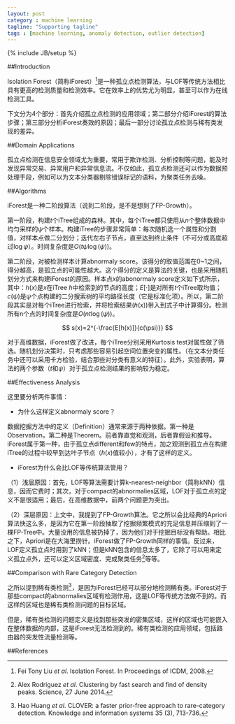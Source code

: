 ```yaml
---
layout: post
category : machine learning
tagline: "Supporting tagline"
tags : [machine learning, anomaly detection, outlier detection]
---
```

{% include JB/setup %}

##Introduction

Isolation Forest（简称iForest）[^1]是一种孤立点检测算法，与LOF等传统方法相比具有更高的检测质量和检测效率。它在效率上的优势尤为明显，甚至可以作为在线检测工具。

下文分为4个部分：首先介绍孤立点检测的应用领域；第二部分介绍iForest的算法步骤；第三部分分析iForest奏效的原因；最后一部分讨论孤立点检测与稀有类发现的差异。

##Domain Applications

孤立点检测在信息安全领域尤为重要，常用于欺诈检测、分析控制等问题，能及时发现异常交易、异常用户和异常信息流。不仅如此，孤立点检测还可以作为数据预处理手段，例如可以为文本分类器剔除错误标记的语料，为聚类任务去噪。

##Algorithms

iForest是一种二阶段算法（说到二阶段，是不是想到了FP-Growth）。

第一阶段，构建$t$个iTree组成的森林。其中，每个iTree都只使用从$n$个整体数据中均匀采样的$\psi$个样本。构建iTree的步骤非常简单：每次随机选一个属性和分割值，对样本点做二分划分；迭代左右子节点，直至达到终止条件（不可分或高度超过$\log\psi$）。时间复杂度是$O(t\psi\log(\psi))$。

第二阶段，对被检测样本计算abnormaly score。该得分的取值范围在0~1之间，得分越高，是孤立点的可能性越大。这个得分的定义是算法的关键，也是采用随机划分方式来构建iForest的原因。样本点$x$的abonormaly score定义如下式所示，其中：$h(x)$是$x$在iTree $h$中检索到的节点的高度；$E[\cdot]$是对所有$t$个iTree取均值；$c(\psi)$是$\psi$个点构建的二分搜索树的平均路径长度（它是标准化项）。所以，第二阶段其实是对每个iTree进行检索，并将检索结果($h(x)$)带入到式子中计算得分。检测所有n个点的时间复杂度是$O(nt\log(\psi))$。

$$
s(x)=2^{-\frac{E[h(x)]}{c(\psi)}}
$$

对于高维数据，iForest做了改进，每个iTree分别采用Kurtosis test对属性做了筛选。随机划分决策时，只考虑那些容易引起空间位置突变的属性。（在文本分类任务中还可以采用卡方检验，结合那些对分类有意义的特征）。此外，实验表明，算法的两个参数（$t$和$\psi$）对于孤立点检测结果的影响较为稳定。

##Effectiveness Analysis

这里要分析两件事情：

- 为什么这样定义abnormaly score？

数据挖掘方法中的定义（Definition）通常来源于两种依据。第一种是Observation，第二种是Theorem。前者靠直觉和观测，后者靠假设和推导。iForest属于第一种，由于孤立点different和few的特点，加之观测到孤立点在构建iTree的过程中较早到达叶子节点（$h(x)$值较小），才有了这样的定义。

- iForest为什么会比LOF等传统算法管用？

（1）浅层原因：首先，LOF等算法需要计算k-nearest-neighbor（简称kNN）信息，因而它费时；其次，对于compact的abnormalies区域，LOF对于孤立点的定义不是很适用；最后，在高维数据中，前两个问题更为突出。

（2）深层原因：上文中，我提到了FP-Growth算法。它之所以会比经典的Apriori算法快这么多，是因为它在第一阶段抽取了挖掘频繁模式的充足信息并压缩到了一棵FP-Tree中。大量没用的信息被扔掉了，因为他们对于挖掘目标没有帮助。相比之下，Apriori是在大海里捞针。iForest做了FP-Growth同样的事情。反过来，LOF定义孤立点时用到了kNN；但是kNN包含的信息太多了，它除了可以用来定义孤立点外，还可以定义区域密度、完成聚类任务[^2]等等。

##Comparison with Rare Category Detection

之所以提到稀有类检测[^3]，是因为iForest已经可以部分地检测稀有类。iForest对于那些compact的abnormalies区域有检测作用，这是LOF等传统方法做不到的。而这样的区域也是稀有类检测问题的目标区域。

但是，稀有类检测的问题定义是找到那些突发的密集区域，这样的区域也可能嵌入在整体数据的内部，这是iForest无法检测到的。稀有类检测的应用领域，包括路由器的突发性流量检测等。

##References

[^1]: Fei Tony Liu $et\ al.$ Isolation Forest. In Proceedings of ICDM, 2008.

[^2]: Alex Rodriguez $et\ al.$ Clustering by fast search and find of density peaks. Science, 27 June 2014.

[^3]: Hao Huang $et\ al.$ CLOVER: a faster prior-free approach to rare-category detection. Knowledge and information systems 35 (3), 713-736.
